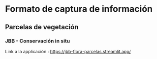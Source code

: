 # Formato de captura de información
## Parcelas de vegetación
### JBB - Conservación in situ

Link a la applicación : https://jbb-flora-parcelas.streamlit.app/